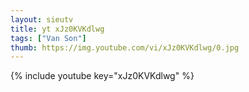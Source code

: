 ```yaml
--- 
layout: sieutv
title: yt xJz0KVKdlwg
tags: ["Van Son"]
thumb: https://img.youtube.com/vi/xJz0KVKdlwg/0.jpg
---
```

{% include youtube key="xJz0KVKdlwg" %} 
